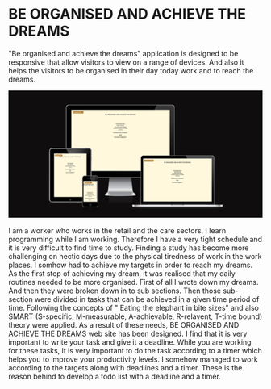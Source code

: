# BE ORGANISED AND ACHIEVE THE DREAMS

"Be organised and achieve the dreams" application is designed to be responsive that allow visitors to view on a range of devices. And also it helps the visitors to be organised in their day today work and to reach the dreams.

![Am I responsive](assets/images/Am%20I%20responsive1.PNG)





I am a worker who works in the retail and the care sectors. I learn programming while I am working. Therefore I have a very tight schedule and it is very difficult to find time to study. Finding a study has become more challenging on hectic days due to the physical tiredness of work in the work places. 
I somhow had to achieve my targets in order to reach my dreams. As the first step of achieving my dream, it was realised that my daily routines needed to be more organised. First of all I wrote down my dreams. And then they were broken down in to sub sections. Then those sub-section were divided in tasks that can be achieved in a given time period of time. Following the concepts of " Eating the elephant in bite sizes" and also SMART (S-specific, M-measurable, A-achievable, R-relavent, T-time bound) theory were applied. 
As a result of these needs, BE ORGANISED AND ACHIEVE THE DREAMS web site has been designed. 
I find that it is very important to write your task and give it a deadline. While you are working for these tasks, it is very important to do the task according to a timer which helps you to improve your productivity levels. I somehow managed to work according to the targets along with deadlines and a timer. 
These is the reason behind to develop a todo list with a deadline and a timer.

